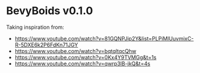 # BevyBoids v0.1.0
Taking inspiration from:

- https://www.youtube.com/watch?v=81GQNPJip2Y&list=PLPiMlUuvmixC-R-5DXE6k2P6FdKn71JGY
 - https://www.youtube.com/watch?v=bqtqltqcQhw
 - https://www.youtube.com/watch?v=0Kx4Y9TVMGg&t=1s
 - https://www.youtube.com/watch?v=qwrp3lB-jkQ&t=4s